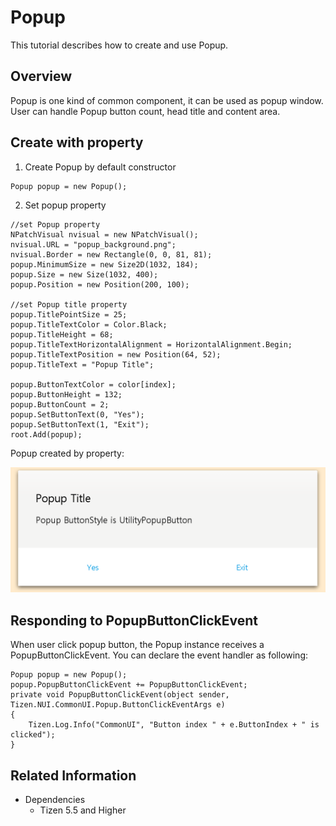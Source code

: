 # Popup
This tutorial describes how to create and use Popup.

## Overview
Popup is one kind of common component, it can be used as popup window.
User can handle Popup button count, head title and content area.

## Create with property
1. Create Popup by default constructor

~~~{.cs}
Popup popup = new Popup();
~~~

2. Set popup property

~~~{.cs}
//set Popup property
NPatchVisual nvisual = new NPatchVisual();
nvisual.URL = "popup_background.png";
nvisual.Border = new Rectangle(0, 0, 81, 81);
popup.MinimumSize = new Size2D(1032, 184);
popup.Size = new Size(1032, 400);
popup.Position = new Position(200, 100);

//set Popup title property
popup.TitlePointSize = 25;
popup.TitleTextColor = Color.Black;
popup.TitleHeight = 68;
popup.TitleTextHorizontalAlignment = HorizontalAlignment.Begin;
popup.TitleTextPosition = new Position(64, 52);
popup.TitleText = "Popup Title";

popup.ButtonTextColor = color[index];
popup.ButtonHeight = 132;
popup.ButtonCount = 2;
popup.SetButtonText(0, "Yes");
popup.SetButtonText(1, "Exit");
root.Add(popup);
~~~

Popup created by property:

![PopupProperty](./media/PopupProperty.PNG)

## Responding to PopupButtonClickEvent
When user click popup button, the Popup instance receives a PopupButtonClickEvent.
You can declare the event handler as following:

~~~{.cs}
Popup popup = new Popup();
popup.PopupButtonClickEvent += PopupButtonClickEvent;
private void PopupButtonClickEvent(object sender, Tizen.NUI.CommonUI.Popup.ButtonClickEventArgs e)
{
    Tizen.Log.Info("CommonUI", "Button index " + e.ButtonIndex + " is clicked");
}
~~~

## Related Information
- Dependencies
  -   Tizen 5.5 and Higher